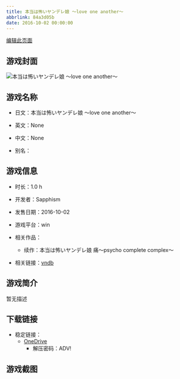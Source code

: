 ```yaml
---
title: 本当は怖いヤンデレ娘 ～love one another～
abbrlink: 84a3d05b
date: 2016-10-02 00:00:00
---
```

[编辑此页面](https://github.com/ACG-3/ADV3-source/blob/main/source/_posts/games/%E6%9C%AC%E5%BD%93%E3%81%AF%E6%80%96%E3%81%84%E3%83%A4%E3%83%B3%E3%83%87%E3%83%AC%E5%A8%98%20%EF%BD%9Elove%20one%20another%EF%BD%9E.md)

## 游戏封面

![本当は怖いヤンデレ娘 ～love one another～](https://pan.timero.xyz/d/onedrive/img_lib_001/%E6%9C%AC%E5%BD%93%E3%81%AF%E6%80%96%E3%81%84%E3%83%A4%E3%83%B3%E3%83%87%E3%83%AC%E5%A8%98%20%EF%BD%9Elove%20one%20another%EF%BD%9E_cover.avif)


## 游戏名称

- 日文：本当は怖いヤンデレ娘 ～love one another～
- 英文：None
- 中文：None

- 别名：


## 游戏信息

- 时长：1.0 h
- 开发者：Sapphism
- 发售日期：2016-10-02
- 游戏平台：win
- 相关作品：
   - 续作：本当は怖いヤンデレ娘 痛～psycho complete complex～

- 相关链接：[vndb](https://vndb.org/v20302)


## 游戏简介

暂无描述


## 下载链接

- 稳定链接：
    - [OneDrive](https://pan.timero.xyz/onedrive/adv_lib_001/%E6%9C%AC%E5%BD%93%E3%81%AF%E6%80%96%E3%81%84%E3%83%A4%E3%83%B3%E3%83%87%E3%83%AC%E5%A8%98%20%EF%BD%9Elove%20one%20another%EF%BD%9E)
        - 解压密码：ADV!



## 游戏截图


